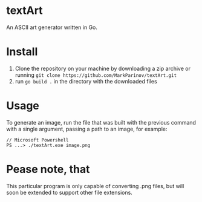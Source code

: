 # textArt
An ASCII art generator written in Go.

# Install
1. Clone the repository on your machine by downloading a zip archive or running ```git clone https://github.com/MarkParinov/textArt.git```
2. run ```go build .``` in the directory with the downloaded files

# Usage
To generate an image, run the file that was built with the previous command with a single argument, passing a path to an image, for example:

```
// Microsoft Powershell
PS ...> ./textArt.exe image.png
```

# Pease note, that
This particular program is only capable of converting .png files, but will soon be extended to support other file extensions.

